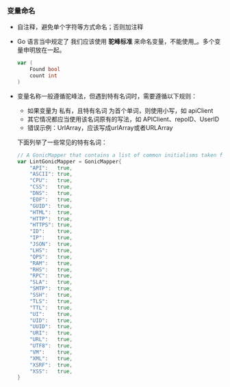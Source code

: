 
### 变量命名

- 自注释，避免单个字符等方式命名；否则加注释

- Go 语言当中规定了 我们应该使用 **驼峰标准** 来命名变量，不能使用_。多个变量申明放在一起。

  ```go
  var (
      Found bool
      count int
  )
  ```




- 变量名称一般遵循驼峰法，但遇到特有名词时，需要遵循以下规则：

  - 如果变量为 私有，且特有名词 为首个单词，则使用小写，如 apiClient
  - 其它情况都应当使用该名词原有的写法，如 APIClient、repoID、UserID
  - 错误示例：UrlArray，应该写成urlArray或者URLArray









  下面列举了一些常见的特有名词：

  ```go
  // A GonicMapper that contains a list of common initialisms taken from golang/lint
  var LintGonicMapper = GonicMapper{
      "API":   true,
      "ASCII": true,
      "CPU":   true,
      "CSS":   true,
      "DNS":   true,
      "EOF":   true,
      "GUID":  true,
      "HTML":  true,
      "HTTP":  true,
      "HTTPS": true,
      "ID":    true,
      "IP":    true,
      "JSON":  true,
      "LHS":   true,
      "QPS":   true,
      "RAM":   true,
      "RHS":   true,
      "RPC":   true,
      "SLA":   true,
      "SMTP":  true,
      "SSH":   true,
      "TLS":   true,
      "TTL":   true,
      "UI":    true,
      "UID":   true,
      "UUID":  true,
      "URI":   true,
      "URL":   true,
      "UTF8":  true,
      "VM":    true,
      "XML":   true,
      "XSRF":  true,
      "XSS":   true,
  }
  ```
